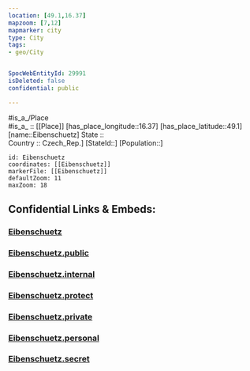 ```yaml
---
location: [49.1,16.37] 
mapzoom: [7,12] 
mapmarker: city 
type: City
tags:
- geo/City


SpocWebEntityId: 29991
isDeleted: false
confidential: public

---
```

#is_a_/Place  
#is_a_ :: [[Place]] 
[has_place_longitude::16.37] 
[has_place_latitude::49.1] 
[name::Eibenschuetz] 
State ::  
Country :: Czech_Rep.] 
[StateId::] 
[Population::] 



```leaflet
id: Eibenschuetz
coordinates: [[Eibenschuetz]] 
markerFile: [[Eibenschuetz]] 
defaultZoom: 11 
maxZoom: 18
```


## Confidential Links & Embeds: 

### [Eibenschuetz](/_Standards/Earth/Continent/Europe/Europe~Central/Czech_Republic/regions~Czech_Republic/Jihomoravský/City/Eibenschuetz.md) 

### [Eibenschuetz.public](/_public/Earth/Continent/Europe/Europe~Central/Czech_Republic/regions~Czech_Republic/Jihomoravský/City/Eibenschuetz.public.md) 

### [Eibenschuetz.internal](/_internal/Earth/Continent/Europe/Europe~Central/Czech_Republic/regions~Czech_Republic/Jihomoravský/City/Eibenschuetz.internal.md) 

### [Eibenschuetz.protect](/_protect/Earth/Continent/Europe/Europe~Central/Czech_Republic/regions~Czech_Republic/Jihomoravský/City/Eibenschuetz.protect.md) 

### [Eibenschuetz.private](/_private/Earth/Continent/Europe/Europe~Central/Czech_Republic/regions~Czech_Republic/Jihomoravský/City/Eibenschuetz.private.md) 

### [Eibenschuetz.personal](/_personal/Earth/Continent/Europe/Europe~Central/Czech_Republic/regions~Czech_Republic/Jihomoravský/City/Eibenschuetz.personal.md) 

### [Eibenschuetz.secret](/_secret/Earth/Continent/Europe/Europe~Central/Czech_Republic/regions~Czech_Republic/Jihomoravský/City/Eibenschuetz.secret.md)

